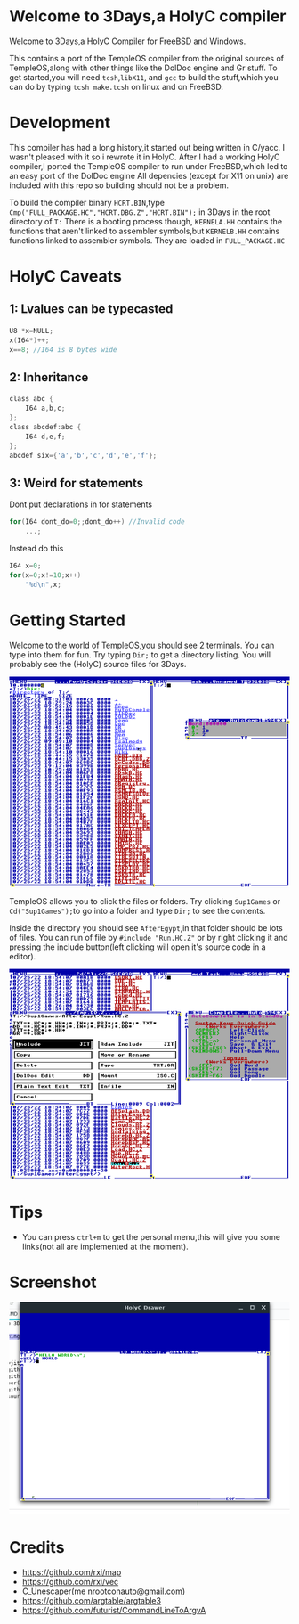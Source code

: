 # Welcome to 3Days,a HolyC compiler
Welcome to 3Days,a HolyC Compiler for FreeBSD and Windows.

This contains a port of the TempleOS compiler from the original sources of TempleOS,along with other things like the DolDoc engine and Gr stuff.
To get started,you will need `tcsh`,`libX11`, and `gcc` to build the stuff,which you can do by typing `tcsh make.tcsh` on linux and on FreeBSD.

# Development
This compiler has had a long history,it started out being written in C/yacc. I wasn't pleased with it so i rewrote it in HolyC. After I had a working HolyC compiler,I ported the TempleOS compiler to run under FreeBSD,which led to an easy port of the DolDoc engine
All depencies (except for X11 on unix) are included with this repo so building should not be a problem. 

To build the compiler binary `HCRT.BIN`,type `Cmp("FULL_PACKAGE.HC","HCRT.DBG.Z","HCRT.BIN");` in 3Days in the root directory of `T:`
There is a booting process though, `KERNELA.HH` contains the functions that aren't linked to assembler symbols,but `KERNELB.HH` contains functions linked to assembler symbols. They are loaded in `FULL_PACKAGE.HC`
 

# HolyC Caveats
## 1: Lvalues can be typecasted
```c
U8 *x=NULL;
x(I64*)++;
x==8; //I64 is 8 bytes wide
```
## 2: Inheritance
```c
class abc {
    I64 a,b,c;
};
class abcdef:abc {
    I64 d,e,f;
};
abcdef six={'a','b','c','d','e','f'};
```
## 3: Weird for statements
Dont put declarations in for statements
```c
for(I64 dont_do=0;;dont_do++) //Invalid code
    ...;
```
Instead do this
```c
I64 x=0;
for(x=0;x!=10;x++)
    "%d\n",x;
```

# Getting Started
Welcome to the world of TempleOS,you should see 2 terminals. You can type into them for fun. Try typing `Dir;` to get a directory listing. You will probably see the (HolyC) source files for 3Days. 

![Screenshot 1](scrot1.png)

TempleOS allows you to click the files or folders. Try clicking `Sup1Games` or `Cd("Sup1Games");`to go into a folder and type `Dir;` to see the contents.

Inside the directory you should see `AfterEgypt`,in that folder should be lots of files. You can run of file by `#include "Run.HC.Z"` or by right clicking it and pressing the include button(left clicking will open it's source code in a editor). 

![Screenshot 2](scrot2.png)

# Tips
 * You can press `ctrl+m` to get the personal menu,this will give you some links(not all are implemented at the moment).

# Screenshot
![Screenshot](hello.png)

# Credits
 - https://github.com/rxi/map
 - https://github.com/rxi/vec
 - C_Unescaper(me nrootconauto@gmail.com)
 - https://github.com/argtable/argtable3
 - https://github.com/futurist/CommandLineToArgvA

